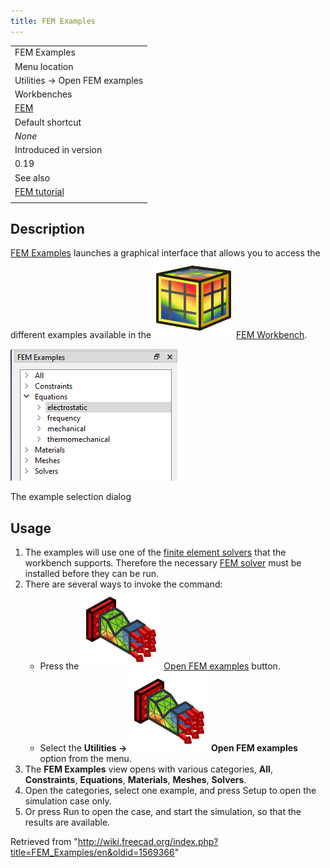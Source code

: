 ```yaml
---
title: FEM Examples
---
```


|                                              |
| -------------------------------------------- |
| FEM Examples                                 |
| Menu location                                |
| Utilities → Open FEM examples                |
| Workbenches                                  |
| [FEM](/FEM_Workbench "FEM Workbench")        |
| Default shortcut                             |
| _None_                                       |
| Introduced in version                        |
| 0.19                                         |
| See also                                     |
| [FEM tutorial](/FEM_tutorial "FEM tutorial") |
|                                              |

## Description

[FEM Examples](/FEM_Examples "FEM Examples") launches a graphical interface that allows you to access the different examples available in the ![](/src/assets/images/Workbench_FEM.svg) [FEM Workbench](/FEM_Workbench "FEM Workbench").

![](/src/assets/images/FEM_Example_gui.png)

The example selection dialog

## Usage

1. The examples will use one of the [finite element solvers](/FEM_Solver "FEM Solver") that the workbench supports. Therefore the necessary [FEM solver](/FEM_Solver "FEM Solver") must be installed before they can be run.
2. There are several ways to invoke the command:
   - Press the ![](/src/assets/images/FEM_Examples.svg) [Open FEM examples](/FEM_Examples "FEM Examples") button.
   - Select the **Utilities → ![](/src/assets/images/FEM_Examples.svg) Open FEM examples** option from the menu.
3. The **FEM Examples** view opens with various categories, **All**, **Constraints**, **Equations**, **Materials**, **Meshes**, **Solvers**.
4. Open the categories, select one example, and press Setup to open the simulation case only.
5. Or press Run to open the case, and start the simulation, so that the results are available.

Retrieved from "<http://wiki.freecad.org/index.php?title=FEM_Examples/en&oldid=1569366>"
